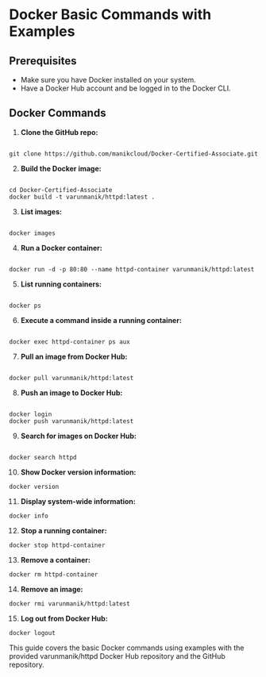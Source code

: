# Docker Basic Commands with Examples

## Prerequisites

- Make sure you have Docker installed on your system.
- Have a Docker Hub account and be logged in to the Docker CLI.

## Docker Commands

1. **Clone the GitHub repo:**

```

git clone https://github.com/manikcloud/Docker-Certified-Associate.git
```





2. **Build the Docker image:**

```

cd Docker-Certified-Associate
docker build -t varunmanik/httpd:latest .
```


3. **List images:**

```

docker images
```





4. **Run a Docker container:**

```

docker run -d -p 80:80 --name httpd-container varunmanik/httpd:latest
```





5. **List running containers:**

```

docker ps
```



6. **Execute a command inside a running container:**

```

docker exec httpd-container ps aux
```





7. **Pull an image from Docker Hub:**

```

docker pull varunmanik/httpd:latest

```




8. **Push an image to Docker Hub:**

```

docker login
docker push varunmanik/httpd:latest
```





9. **Search for images on Docker Hub:**

```

docker search httpd

```


10. **Show Docker version information:**

 ```
 docker version
 ```

11. **Display system-wide information:**

 ```
 docker info
 ```

12. **Stop a running container:**

 ```
 docker stop httpd-container
 ```

13. **Remove a container:**

 ```
 docker rm httpd-container
 ```

14. **Remove an image:**

 ```
 docker rmi varunmanik/httpd:latest
 ```

15. **Log out from Docker Hub:**

 ```
 docker logout
 ```
This guide covers the basic Docker commands using examples with the provided varunmanik/httpd Docker Hub repository and the GitHub repository.




